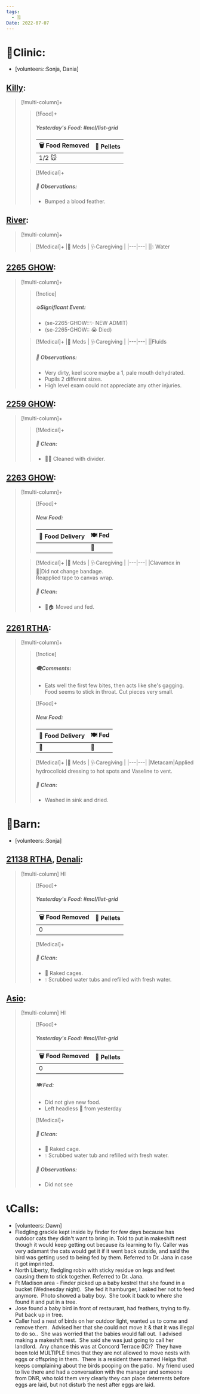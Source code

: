 ```yaml
---
tags:
  - 🗒️
Date: 2022-07-07
---
```


# 🏥Clinic:
- [volunteers::Sonja, Dania]

## [Killy](../RARE%20Birds/Ed%20Birds/Killy.md):
> [!multi-column]+
>
>> [!Food]+
>> ##### Yesterday's Food: #mcl/list-grid
>> |🗑️ Food Removed| 💩 Pellets
>> |---|---|
>>|1/2 🐭|
>
>> [!Medical]+
>> ##### 🔭 Observations:
>> - Bumped a blood feather.

## [River](../RARE%20Birds/Ed%20Birds/River.md):
> [!multi-column]+
>
>> [!Medical]+
>> |💊 Meds | 🩺Caregiving |
>> |---|---|
>> ||💧 Water

## [2265 GHOW](../RARE%20Birds/2265%20GHOW.md):
> [!multi-column]+
>
>> [!notice]
>> ##### 💥Significant Event:
>> - (se-2265-GHOW::✨ NEW ADMIT)
>> - (se-2265-GHOW:: 😭 Died)
>
>> [!Medical]+
>> |💊 Meds | 🩺Caregiving |
>> |---|---|
>> ||Fluids
>>
>> ##### 🔭 Observations:
>> - Very dirty, keel score maybe a 1, pale mouth dehydrated. 
>> - Pupils 2 different sizes.
>> - High level exam could not appreciate any other injuries. 

## [2259 GHOW](../RARE%20Birds/2259%20GHOW.md):
> [!multi-column]+
>
>> [!Medical]+
>>##### 🫧 Clean:
>> - 🧼➗ Cleaned with divider.

## [2263 GHOW](../RARE%20Birds/2263%20GHOW.md):
> [!multi-column]+
>
>> [!Food]+
>> ##### New Food:
>> |🚚 Food Delivery| 🍽️ Fed|
>> |---|---|
>>||🐀
>
>> [!Medical]+
>> |💊 Meds | 🩺Caregiving |
>> |---|---|
>> |Clavamox in 🐀|Did not change bandage. <br> Reapplied tape to canvas wrap.
>>
>>##### 🫧 Clean:
>> - 🧼🏠 Moved and fed.

## [2261 RTHA](../RARE%20Birds/2261%20RTHA.md):
> [!multi-column]+
>
>> [!notice]
>> ##### 🗨️Comments:
>> - Eats well the first few bites, then acts like she's gagging. Food seems to stick in throat. Cut pieces very small.
>
>> [!Food]+
>> ##### New Food:
>> |🚚 Food Delivery| 🍽️ Fed|
>> |---|---|
>>|🫱|🐀
>
>> [!Medical]+
>> |💊 Meds | 🩺Caregiving |
>> |---|---|
>> |Metacam|Applied hydrocolloid dressing to hot spots and Vaseline to vent.
>>
>>##### 🫧 Clean:
>> - Washed in sink and dried.

# 🏡Barn:
- [volunteers::Sonja]

## [21138 RTHA](../RARE%20Birds/21138%20RTHA.md), [Denali](../RARE%20Birds/Ed%20Birds/Denali.md):
> [!multi-column] HI
>
>> [!Food]+
>> ##### Yesterday's Food: #mcl/list-grid
>> |🗑️ Food Removed| 💩 Pellets
>> |---|---|
>>|0|
>
>> [!Medical]+
>>##### 🫧 Clean:
>> - 🧹 Raked cages.
>> - 💧 Scrubbed water tubs and refilled with fresh water.

## [Asio](../RARE%20Birds/Ed%20Birds/Asio.md):
> [!multi-column] HI
>
>> [!Food]+
>> ##### Yesterday's Food: #mcl/list-grid
>> |🗑️ Food Removed| 💩 Pellets
>> |---|---|
>>|0|
>>
>> ##### 🍽️ Fed:
>> - Did not give new food.
>> - Left headless 🐀 from yesterday
>
>> [!Medical]+
>>##### 🫧 Clean:
>> - 🧹 Raked cage.
>> - 💧 Scrubbed water tub and refilled with fresh water.
>>
>> ##### 🔭 Observations:
>> - Did not see

# 📞Calls:
- [volunteers::Dawn]
- Fledgling grackle kept inside by finder for few days because has outdoor cats they didn't want to bring in. Told to put in makeshift nest though it would keep getting out because its learning to fly. Caller was very adamant the cats would get it if it went back outside, and said the bird was getting used to being fed by them. Referred to Dr. Jana in case it got imprinted.
- North Liberty, fledgling robin with sticky residue on legs and feet causing them to stick together. Referred to Dr. Jana.
- Ft Madison area - Finder picked up a baby kestrel that she found in a bucket (Wednesday night).  She fed it hamburger, I asked her not to feed anymore.  Photo showed a baby boy.  She took it back to where she found it and put in a tree.
- Jose found a baby bird in front of restaurant, had feathers, trying to fly.  Put back up in tree.
- Caller had a nest of birds on her outdoor light, wanted us to come and remove them.  Advised her that she could not move it & that it was illegal to do so..  She was worried that the babies would fall out.  I advised making a makeshift nest.  She said she was just going to call her landlord.  Any chance this was at Concord Terrace (IC)?  They have been told MULTIPLE times that they are not allowed to move nests with eggs or offspring in them.  There is a resident there named Helga that keeps complaining about the birds pooping on the patio.  My friend used to live there and had a conversation with the manager and someone from DNR, who told them very clearly they can place deterrents before eggs are laid, but not disturb the nest after eggs are laid.